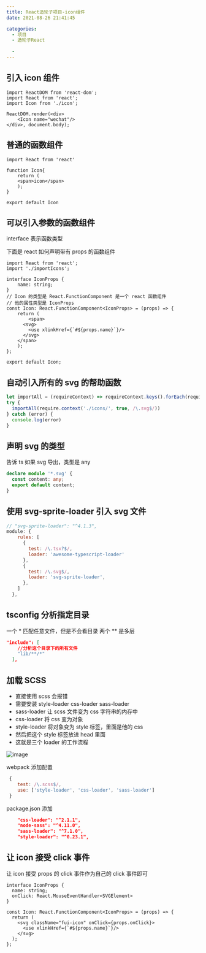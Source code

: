```yaml
---
title: React造轮子项目-icon组件
date: 2021-08-26 21:41:45

categories:
  - 项目
  - 造轮子React
 
  - 
---
```

## 引入 icon 组件

```tsx
import ReactDOM from 'react-dom';
import React from 'react';
import Icon from './icon';

ReactDOM.render(<div>
    <Icon name="wechat"/>
</div>, document.body);
```

##  普通的函数组件

```tsx
import React from 'react'

function Icon{
    return (
    <span>icon</span>
    );
}

export default Icon
```

## 可以引入参数的函数组件

interface 表示函数类型

下面是 react 如何声明带有 props 的函数组件

```tsx
import React from 'react';
import './importIcons';

interface IconProps {
    name: string;
}
// Icon 的类型是 React.FunctionComponent 是一个 react 函数组件
// 他的属性类型是 IconProps 
const Icon: React.FunctionComponent<IconProps> = (props) => {
    return (
        <span>
      <svg>
        <use xlinkHref={`#${props.name}`}/>
      </svg>
    </span>
    );
};

export default Icon;

```

## 自动引入所有的 svg 的帮助函数

```js
let importAll = (requireContext) => requireContext.keys().forEach(requireContext)
try {
  importAll(require.context('./icons/', true, /\.svg$/))
} catch (error) {
  console.log(error)
}
```

## 声明 svg 的类型

告诉 ts 如果 svg 导出，类型是 any

```ts
declare module '*.svg' {
  const content: any;
  export default content;
}
```

## 使用 svg-sprite-loader 引入 svg 文件

```js
// "svg-sprite-loader": "^4.1.3", 
module: {
    rules: [
      {
        test: /\.tsx?$/,
        loader: 'awesome-typescript-loader'
      },
      {
        test: /\.svg$/,
        loader: 'svg-sprite-loader',
      },
    ]
  },
```

## tsconfig 分析指定目录
一个  * 匹配任意文件，但是不会看目录
两个 ** 是多层

```json
"include": [
    //分析这个目录下的所有文件
    "lib/**/*"
  ],
```
## 加载 SCSS 

- 直接使用 scss 会报错
- 需要安装 style-loader css-loader sass-loader
- sass-loader 让 scss 文件变为 css 字符串的内存中
- css-loader 将 css 变为对象
- style-loader 将对象变为 style 标签，里面是他的 css
- 然后把这个 style 标签放进 head 里面
- 这就是三个 loader 的工作流程


![image](https://cdn.jsdelivr.net/gh/botshen/cdn@master/20210813/image.6gg6ckxcads0.png)

webpack 添加配置
```js
 {
    test: /\.scss$/,
    use: ['style-loader', 'css-loader', 'sass-loader']
 }
```
package.json 添加
```json
    "css-loader": "^2.1.1",
    "node-sass": "^4.11.0",
    "sass-loader": "^7.1.0",
    "style-loader": "^0.23.1",
```

## 让 icon 接受 click 事件

让 icon 接受 props 的 click 事件作为自己的 click 事件即可

```tsx
interface IconProps {
  name: string;
  onClick: React.MouseEventHandler<SVGElement>
}

const Icon: React.FunctionComponent<IconProps> = (props) => {
  return (
    <svg className="fui-icon" onClick={props.onClick}>
      <use xlinkHref={`#${props.name}`}/>
    </svg>
  );
};
```

